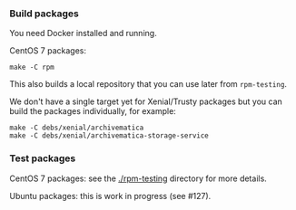 ### Build packages

You need Docker installed and running.

CentOS 7 packages:

    make -C rpm

This also builds a local repository that you can use later from `rpm-testing`.

We don't have a single target yet for Xenial/Trusty packages but you can build
the packages individually, for example:

    make -C debs/xenial/archivematica
    make -C debs/xenial/archivematica-storage-service

### Test packages

CentOS 7 packages: see the [./rpm-testing](rpm-testing) directory for more details.

Ubuntu packages: this is work in progress (see #127).
